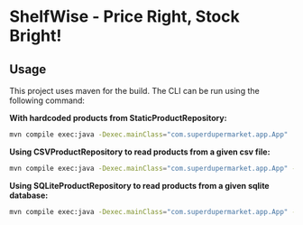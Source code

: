# ShelfWise - Price Right, Stock Bright!

## Usage

This project uses maven for the build. The CLI can be run using the following command:

**With hardcoded products from StaticProductRepository:**

```bash
mvn compile exec:java -Dexec.mainClass="com.superdupermarket.app.App"
```

**Using CSVProductRepository to read products from a given csv file:**

```bash
mvn compile exec:java -Dexec.mainClass="com.superdupermarket.app.App" -Dexec.args="products-example.csv"
```

**Using SQLiteProductRepository to read products from a given sqlite database:**

```bash
mvn compile exec:java -Dexec.mainClass="com.superdupermarket.app.App" -Dexec.args="products-example.db"
```